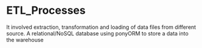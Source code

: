 # ETL_Processes
It involved extraction, transformation and loading of data files from different source.
A relational/NoSQL database using ponyORM to store a data into the warehouse
